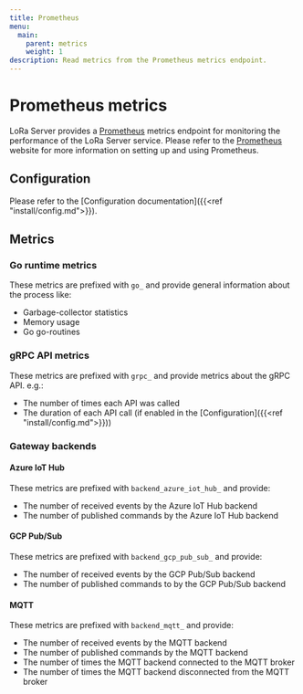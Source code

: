 ```yaml
---
title: Prometheus
menu:
  main:
    parent: metrics
    weight: 1
description: Read metrics from the Prometheus metrics endpoint.
---
```


# Prometheus metrics

LoRa Server provides a [Prometheus](https://prometheus.io/) metrics endpoint
for monitoring the performance of the LoRa Server service. Please refer to
the [Prometheus](https://prometheus.io/) website for more information on
setting up and using Prometheus.

## Configuration

Please refer to the [Configuration documentation]({{<ref "install/config.md">}}).

## Metrics

### Go runtime metrics

These metrics are prefixed with `go_` and provide general information about
the process like:

* Garbage-collector statistics
* Memory usage
* Go go-routines

### gRPC API metrics

These metrics are prefixed with `grpc_` and provide metrics about the gRPC
API. e.g.:

* The number of times each API was called
* The duration of each API call (if enabled in the [Configuration]({{<ref "install/config.md">}}))

### Gateway backends

#### Azure IoT Hub

These metrics are prefixed with `backend_azure_iot_hub_` and provide:

* The number of received events by the Azure IoT Hub backend
* The number of published commands by the Azure IoT Hub backend


#### GCP Pub/Sub

These metrics are prefixed with `backend_gcp_pub_sub_` and provide:

* The number of received events by the GCP Pub/Sub backend
* The number of published commands to by the GCP Pub/Sub backend

#### MQTT


These metrics are prefixed with `backend_mqtt_` and provide:

* The number of received events by the MQTT backend
* The number of published commands by the MQTT backend
* The number of times the MQTT backend connected to the MQTT broker
* The number of times the MQTT backend disconnected from the MQTT broker


